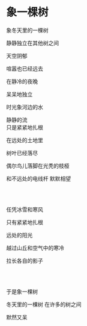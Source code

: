# 象一棵树

象冬天里的一棵树<p/>
静静独立在其他树之间<p/>
天空阴郁<p/>
喧嚣也已经远去<p/>
在静冷的夜晚<p/>
呆呆地独立<p/>
时光象河边的水<p/>
静静的流
<br/>
只是紧紧地扎根<p/>
在远处的土地里<p/>
树叶已经落尽<p/>
偶尔鸟儿落脚在光秃的枝桠<p/>
和不远处的电线杆 默默相望<p/>
<br/><br/>

任凭冰雪和寒风<p/>
只有紧紧地扎根<p/>
远处的阳光<p/>
越过山丘和空气中的寒冷<p/>
拉长各自的影子<p/>
<br/><br/>

于是象一棵树<p/>
冬天里的一棵树 在许多的树之间<p/>
默然又呆<p/>
<br/><br/>

